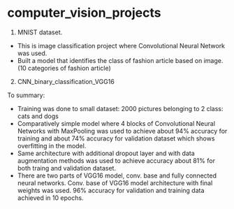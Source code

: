 # computer_vision_projects

1. MNIST dataset.
- This is image classification project where Convolutional Neural Network was used.
- Built a model that identifies the class of fashion article based on image. (10 categories of fashion article)

2. CNN_binary_classification_VGG16 

To summary:

- Training was done to small dataset: 2000 pictures belonging to 2 class: cats and dogs
- Comparatively simple model where 4 blocks of Convolutional Neural Networks with MaxPooling was used to achieve about 94% accuracy for training and about 74% accuracy for validation dataset which shows overfitting in the model.
- Same architecture with additional dropout layer and with data augmentation methods was used to achieve accuracy about 81% for both traing and validation dataset.
- There are two parts of VGG16 model, conv. base and fully connected neural networks. Conv. base of VGG16 model architecture with final weights was used. 96% accuracy for validation and training data achieved in 10 epochs.
